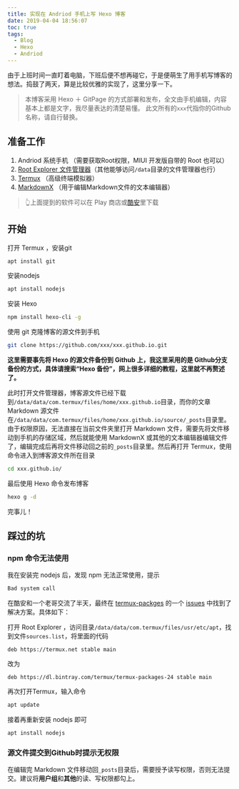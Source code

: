 ```yaml
---
title: 实现在 Andriod 手机上写 Hexo 博客
date: 2019-04-04 18:56:07
toc: true
tags: 
  - Blog
  - Hexo
  - Andriod
---
```


由于上班时间一直盯着电脑，下班后便不想再碰它，于是便萌生了用手机写博客的想法。捣鼓了两天，算是比较优雅的实现了，这里分享一下。

> 本博客采用 Hexo ＋ GitPage 的方式部署和发布，全文由手机编辑，内容基本上都是文字，我尽量表达的清楚易懂。
> 此文所有的`xxx`代指你的Github名称，请自行替换。

<!--more-->

## 准备工作

1. Andriod 系统手机 （需要获取Root权限，MIUI 开发版自带的 Root 也可以）
2. [Root Explorer 文件管理器](https://www.coolapk.com/apk/com.speedsoftware.rootexplorer)（其他能够访问`/data`目录的文件管理器也行）
3. [Termux](https://www.coolapk.com/apk/com.termux) （高级终端模拟器）
4. [MarkdownX](https://www.coolapk.com/apk/com.ryeeeeee.markdownx) （用于编辑Markdown文件的文本编辑器）

> 👆上面提到的软件可以在 Play 商店或[酷安](http://www.coolapk.com)里下载

## 开始

打开 Termux ，安装git

```bash
apt install git
```

安装nodejs

```bash
apt install nodejs
```

安装 Hexo

```bash
npm install hexo-cli -g
```

使用 git 克隆博客的源文件到手机

```bash
git clone https://github.com/xxx/xxx.github.io.git
```

**这里需要事先将 Hexo 的源文件备份到 Github 上，我这里采用的是 Github分支备份的方式，具体请搜索“Hexo 备份”，网上很多详细的教程，这里就不再赘述了。**

此时打开文件管理器，博客源文件已经下载到`/data/data/com.termux/files/home/xxx.github.io`目录，而你的文章 Markdown 源文件在`/data/data/com.termux/files/home/xxx.github.io/source/_posts`目录里。由于权限原因，无法直接在当前文件夹里打开 Markdown 文件，需要先将文件移动到手机的存储区域，然后就能使用 MarkdownX 或其他的文本编辑器编辑文件了，编辑完成后再将文件移动回之前的`_posts`目录里。然后再打开 Termux，使用命令进入到博客源文件所在目录

```bash
cd xxx.github.io/
```

最后使用 Hexo 命令发布博客

```bash
hexo g -d
```

完事儿！

## 踩过的坑

### npm 命令无法使用

我在安装完 nodejs 后，发现 npm 无法正常使用，提示

```bash
Bad system call
```

在酷安和一个老哥交流了半天，最终在 [termux-packges](https://github.com/termux/termux-packages) 的一个 [issues](https://github.com/termux/termux-packages/issues/3608) 中找到了解决方案。具体如下：

打开 Root Explorer ，访问目录`/data/data/com.termux/files/usr/etc/apt`，找到文件`sources.list`，将里面的代码

```text
deb https://termux.net stable main
```

改为

```text
deb https://dl.bintray.com/termux/termux-packages-24 stable main
```

再次打开Termux，输入命令

```bash
apt update
```

接着再重新安装 nodejs 即可

```bash
apt install nodejs
```

### 源文件提交到Github时提示无权限

在编辑完 Markdown 文件移动回`_posts`目录后，需要授予读写权限，否则无法提交。建议将**用户组**和**其他**的读、写权限都勾上。